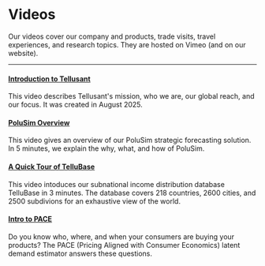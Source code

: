 # Videos  
Our videos cover our company and products, trade visits, travel experiences, and research topics. They are hosted on Vimeo (and on our website). 

---  
#### [Introduction to Tellusant](https://vimeo.com/1114671864)  
This video describes Tellusant's mission, who we are, our global reach, and our focus. It was created in August 2025.  

#### [PoluSim Overview](https://vimeo.com/1082287242)    
This video gives an overview of our PoluSim strategic forecasting solution. In 5 minutes, we explain the why, what, and how of PoluSim.  

#### [A Quick Tour of TelluBase](https://vimeo.com/1087368905)  
This video intoduces our subnational income distribution database TelluBase in 3 minutes. The database covers 218 countries, 2600 cities, and 2500 subdivions for an exhaustive view of the world.

#### [Intro to PACE](https://vimeo.com/1087371933)
Do you know who, where, and when your consumers are buying your products? The PACE (Pricing Aligned with Consumer Economics) latent demand estimator answers these questions.


